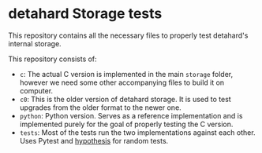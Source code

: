 # detahard Storage tests

This repository contains all the necessary files to properly test detahard's internal storage.

This repository consists of:

- `c`: The actual C version is implemented in the main `storage` folder, however we need some other accompanying files to build it on computer.
- `c0`: This is the older version of detahard storage. It is used to test upgrades from the older format to the newer one.
- `python`: Python version. Serves as a reference implementation and is implemented purely for the goal of properly testing the C version.
- `tests`: Most of the tests run the two implementations against each other. Uses Pytest and [hypothesis](https://hypothesis.works) for random tests.
